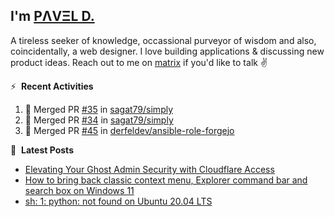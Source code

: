## I'm [PΛVΞL D.][homepage]

A tireless seeker of knowledge, occassional purveyor of wisdom and also, coincidentally, a web designer. I love building applications & discussing new product ideas. Reach out to me on [matrix][matrixto] if you'd like to talk ✌️


[homepage]: https://l.dimov.xyz/page?ref=github.com
[matrixto]: https://l.dimov.xyz/matrix?ref=github.com
[github]: https://l.dimov.xyz/github?ref=github.com

:zap: &nbsp;**Recent Activities**
  
<!--START_SECTION:activity-->
1. 🎉 Merged PR [#35](https://github.com/sagat79/simply/pull/35) in [sagat79/simply](https://github.com/sagat79/simply)
2. 🎉 Merged PR [#34](https://github.com/sagat79/simply/pull/34) in [sagat79/simply](https://github.com/sagat79/simply)
3. 🎉 Merged PR [#45](https://github.com/derfeldev/ansible-role-forgejo/pull/45) in [derfeldev/ansible-role-forgejo](https://github.com/derfeldev/ansible-role-forgejo)
<!--END_SECTION:activity-->

📑 &nbsp;**Latest Posts**

<!-- DIMOV-POST-LIST:START -->
- [Elevating Your Ghost Admin Security with Cloudflare Access](https://www.dimov.xyz/elevating-your-ghost-admin-security-with-cloudflare-access/)
- [How to bring back classic context menu, Explorer command bar and search box on Windows 11](https://www.dimov.xyz/how-to-bring-back-classic-context-menu-explorer-command-bar-and-search-box-on-windows-11/)
- [sh: 1: python: not found on Ubuntu 20.04 LTS](https://www.dimov.xyz/sh-1-python-not-found/)
<!-- DIMOV-POST-LIST:END -->
